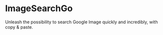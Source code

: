 # ImageSearchGo
Unleash the possibility to search Google Image quickly and incredibly, with copy &amp; paste.
